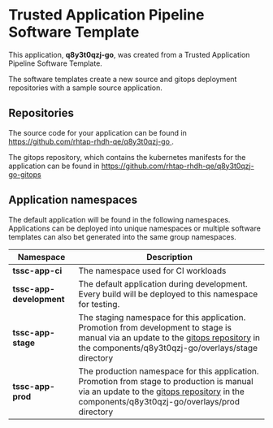 # Trusted Application Pipeline Software Template

This application, **q8y3t0qzj-go**, was created from a Trusted Application Pipeline Software Template.

The software templates create a new source and gitops deployment repositories with a sample source application. 

## Repositories

The source code for your application can be found in [https://github.com/rhtap-rhdh-qe/q8y3t0qzj-go ](https://github.com/rhtap-rhdh-qe/q8y3t0qzj-go ).
 
The gitops repository, which contains the kubernetes manifests for the application can be found in 
[https://github.com/rhtap-rhdh-qe/q8y3t0qzj-go-gitops ](https://github.com/rhtap-rhdh-qe/q8y3t0qzj-go-gitops ) 

## Application namespaces 

The default application will be found in the following namespaces. Applications can be deployed into unique namespaces or multiple software templates can also bet generated into the same group namespaces.  

|  Namespace   |  Description   |  
| -------- | -------- |
| **tssc-app-ci** | The namespace used for CI workloads |
| **tssc-app-development** | The default application during development. Every build will be deployed to this namespace for testing. |
| **tssc-app-stage** | The staging namespace for this application. Promotion from development to stage is manual via an update to the [gitops repository](https://github.com/rhtap-rhdh-qe/q8y3t0qzj-go-gitops ) in the components/q8y3t0qzj-go/overlays/stage directory |
| **tssc-app-prod** | The production namespace for this application. Promotion from stage to production is manual via an update to the [gitops repository](https://github.com/rhtap-rhdh-qe/q8y3t0qzj-go-gitops ) in the components/q8y3t0qzj-go/overlays/prod directory |